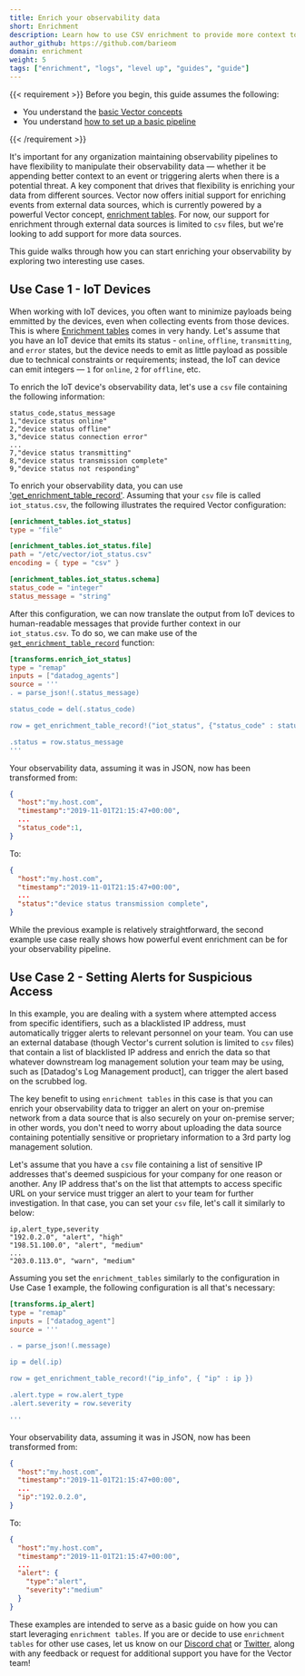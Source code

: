 ```yaml
---
title: Enrich your observability data 
short: Enrichment
description: Learn how to use CSV enrichment to provide more context to your data
author_github: https://github.com/barieom
domain: enrichment
weight: 5
tags: ["enrichment", "logs", "level up", "guides", "guide"]
---
```


{{< requirement >}}
Before you begin, this guide assumes the following:

* You understand the [basic Vector concepts][concepts]
* You understand [how to set up a basic pipeline][pipeline]

[concepts]: /docs/about/concepts
[pipeline]: /docs/setup/quickstart
{{< /requirement >}}


It's important for any organization maintaining observability pipelines to
have flexibility to manipulate their observability data — whether it be appending
better context to an event or triggering alerts when there is a potential threat.
A key component that drives that flexibility is enriching your data from different
sources. Vector now offers initial support for enriching events from external data
sources, which is currently powered by a powerful Vector concept,
[enrichment tables][Enrichment tables]. For now, our support for enrichment
through external data sources is limited to `csv` files, but we're  looking to
add support for more data sources.

This guide walks through how you can start enriching your observability by
 exploring two interesting use cases.

## Use Case 1 - IoT Devices

When working with IoT devices, you often want to minimize payloads being
emmitted by the devices, even when collecting events from those devices. This
is where [Enrichment tables] comes in very handy. Let's assume that you have an
IoT device that emits its status - `online`, `offline`, `transmitting`, and
`error` states, but the device needs to emit as little payload as possible
due to technical constraints or requirements; instead, the IoT can device can
emit integers — `1` for `online`, `2` for `offline`, etc.

To enrich the IoT device's observability data, let's use a `csv` file
containing the following information:

```csv
status_code,status_message
1,"device status online"
2,"device status offline"
3,"device status connection error"
...
7,"device status transmitting"
8,"device status transmission complete"
9,"device status not responding"
```

To enrich your observability data, you can use ['get_enrichment_table_record'][get_enrichment_table_record].
Assuming that your `csv` file is called `iot_status.csv`, the following
illustrates the required Vector configuration:

``` toml
[enrichment_tables.iot_status]
type = "file"

[enrichment_tables.iot_status.file]
path = "/etc/vector/iot_status.csv"
encoding = { type = "csv" }

[enrichment_tables.iot_status.schema]
status_code = "integer"
status_message = "string"
```

After this configuration, we can now translate the output from IoT devices to
human-readable messages that provide further context in our `iot_status.csv`.
To do so, we can make use of the [`get_enrichment_table_record`][get_enrichment_table_record] function:

``` toml
[transforms.enrich_iot_status]
type = "remap"
inputs = ["datadog_agents"]
source = '''
. = parse_json!(.status_message)

status_code = del(.status_code)

row = get_enrichment_table_record!("iot_status", {"status_code" : status_code})

.status = row.status_message
'''
```

Your observability data, assuming it was in JSON, now has been transformed from:

```json
{
  "host":"my.host.com",
  "timestamp":"2019-11-01T21:15:47+00:00",
  ...
  "status_code":1,
}
```

To:

```json
{
  "host":"my.host.com",
  "timestamp":"2019-11-01T21:15:47+00:00",
  ...
  "status":"device status transmission complete",
}
```

While the previous example is relatively straightforward, the second example
use case really shows how powerful event enrichment can be for your
observability pipeline.

## Use Case 2 - Setting Alerts for Suspicious Access

In this example, you are dealing with a system where attempted access from
specific identifiers, such as a blacklisted IP address, must automatically trigger
alerts to relevant personnel on your team. You can use an external database
(though Vector's current solution is limited to `csv` files) that contain
a list of blacklisted IP address and enrich the data so that whatever downstream
log management solution your team may be using, such as
[Datadog's Log Management product], can trigger the alert based on the scrubbed
log.

The key benefit to using `enrichment tables` in this case is that you can
enrich your observability data to trigger an alert on your on-premise network
from a data source that is also securely on your on-premise server; in other words,
you don't need to worry about uploading the data source containing potentially
sensitive or proprietary information to a 3rd party log management solution.

Let's assume that you have a `csv` file containing a list of sensitive IP
addresses that's deemed suspicious for your company for one reason or another.
Any IP address that's on the list that attempts to access specific URL
on your service must trigger an alert to your team for further investigation. In
that case, you can set your `csv` file, let's call it  similarly to below:

``` csv
ip,alert_type,severity
"192.0.2.0", "alert", "high"
"198.51.100.0", "alert", "medium"
...
"203.0.113.0", "warn", "medium"
```

Assuming you set the `enrichment_tables` similarly to the configuration in Use
 Case 1 example, the following configuration is all that's necessary:

``` toml
[transforms.ip_alert]
type = "remap"
inputs = ["datadog_agent"]
source = '''

. = parse_json!(.message)

ip = del(.ip)

row = get_enrichment_table_record!("ip_info", { "ip" : ip })

.alert.type = row.alert_type
.alert.severity = row.severity

'''
```

Your observability data, assuming it was in JSON, now has been transformed from:

```json
{
  "host":"my.host.com",
  "timestamp":"2019-11-01T21:15:47+00:00",
  ...
  "ip":"192.0.2.0",
}
```

To:

```json
{
  "host":"my.host.com",
  "timestamp":"2019-11-01T21:15:47+00:00",
  ...
  "alert": { 
    "type":"alert",
    "severity":"medium"
  }
}
```

These examples are intended to serve as a basic guide on how you can start
leveraging `enrichment tables`. If you are or decide to use `enrichment tables`
for other use cases, let us know on our [Discord chat] or [Twitter], along with
any feedback or request for additional support you have for the Vector team!


[Enrichment tables]: /docs/reference/glossary/#enrichment-tables
[get_enrichment_table_record]: /docs/reference/vrl/functions/#get_enrichment_table_record
[Datadog's Log Management]: https://docs.datadoghq.com/logs/
[find_enrichment_table_records]: /docs/reference/vrl/functions/#find_enrichment_table_records
[example IP source]: https://datatracker.ietf.org/doc/html/rfc5737
[Discord chat]: https://discord.com/invite/dX3bdkF
[Twitter]: https://twitter.com/vectordotdev

